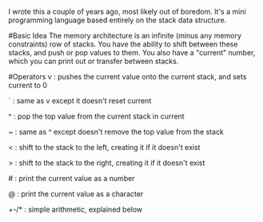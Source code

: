 I wrote this a couple of years ago, most likely out of boredom. It's a mini programming language based entirely on the stack data structure.

#Basic Idea
The memory architecture is an infinite (minus any memory constraints) row of stacks. You have the ability to shift between these stacks, and push or pop values to them. You also have a "current" number, which you can print out or transfer between stacks.

#Operators
v : pushes the current value onto the current stack, and sets current to 0

` : same as v except it doesn't reset current

^ : pop the top value from the current stack in current

~ : same as ^ except doesn't remove the top value from the stack

< : shift to the stack to the left, creating it if it doesn't exist

\> : shift to the stack to the right, creating it if it doesn't exist

\# : print the current value as a number

@ : print the current value as a character

+-/* : simple arithmetic, explained below
